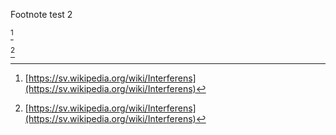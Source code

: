 Footnote test 2

[^1]

[^2]

[^1]: [https://sv.wikipedia.org/wiki/Interferens](https://sv.wikipedia.org/wiki/Interferens)

[^2]: [https://sv.wikipedia.org/wiki/Interferens](https://sv.wikipedia.org/wiki/Interferens)

